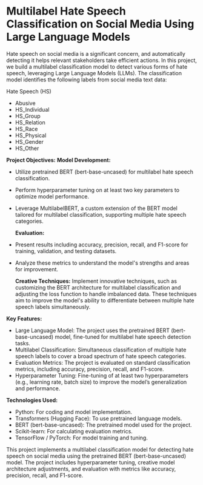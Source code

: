 # Multilabel Hate Speech Classification on Social Media Using Large Language Models
Hate speech on social media is a significant concern, and automatically detecting it helps relevant stakeholders take efficient actions. In this project, we build a multilabel classification model to detect various forms of hate speech, leveraging Large Language Models (LLMs). The classification model identifies the following labels from social media text data:

Hate Speech (HS)
- Abusive
- HS_Individual
- HS_Group
- HS_Relation
- HS_Race
- HS_Physical
- HS_Gender
- HS_Other

**Project Objectives:**
  **Model Development:**
- Utilize pretrained BERT (bert-base-uncased) for multilabel hate speech classification.
- Perform hyperparameter tuning on at least two key parameters to optimize model performance.
- Leverage MultilabelBERT, a custom extension of the BERT model tailored for multilabel classification, supporting multiple hate speech categories.

  **Evaluation:**
- Present results including accuracy, precision, recall, and F1-score for training, validation, and testing datasets.
- Analyze these metrics to understand the model's strengths and areas for improvement.

  **Creative Techniques:**
Implement innovative techniques, such as customizing the BERT architecture for multilabel classification and adjusting the loss function to handle imbalanced data. These techniques aim to improve the model's ability to differentiate between multiple hate speech labels simultaneously.

**Key Features:**
- Large Language Model: The project uses the pretrained BERT (bert-base-uncased) model, fine-tuned for multilabel hate speech detection tasks.
- Multilabel Classification: Simultaneous classification of multiple hate speech labels to cover a broad spectrum of hate speech categories.
- Evaluation Metrics: The project is evaluated on standard classification metrics, including accuracy, precision, recall, and F1-score.
- Hyperparameter Tuning: Fine-tuning of at least two hyperparameters (e.g., learning rate, batch size) to improve the model’s generalization and performance.

**Technologies Used:**
- Python: For coding and model implementation.
- Transformers (Hugging Face): To use pretrained language models.
- BERT (bert-base-uncased): The pretrained model used for the project.
- Scikit-learn: For calculating evaluation metrics.
- TensorFlow / PyTorch: For model training and tuning.

This project implements a multilabel classification model for detecting hate speech on social media using the pretrained BERT (bert-base-uncased) model. The project includes hyperparameter tuning, creative model architecture adjustments, and evaluation with metrics like accuracy, precision, recall, and F1-score.
